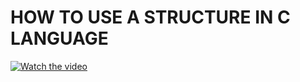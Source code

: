 # HOW TO USE A STRUCTURE IN C LANGUAGE

[![Watch the video](https://img.youtube.com/vi/mb77pA7MLj8/hqdefault.jpg)](https://youtu.be/mb77pA7MLj8)

